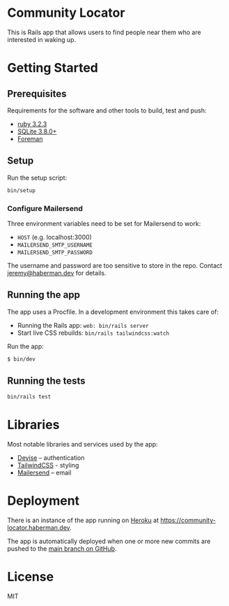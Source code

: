 # Community Locator

This is Rails app that allows users to find people near them who are interested in waking up.

# Getting Started

## Prerequisites

Requirements for the software and other tools to build, test and push:

- [ruby 3.2.3](https://www.ruby-lang.org/en/)
- [SQLite 3.8.0+](https://www.sqlite.org/)
- [Foreman](https://github.com/ddollar/foreman)

## Setup

Run the setup script:

```sh
bin/setup
```

### Configure Mailersend

Three environment variables need to be set for Mailersend to work:

- `HOST` (e.g. localhost:3000)
- `MAILERSEND_SMTP_USERNAME`
- `MAILERSEND_SMTP_PASSWORD`

The username and password are too sensitive to store in the repo. Contact jeremy@haberman.dev for details.

## Running the app

The app uses a Procfile. In a development environment this takes care of:

- Running the Rails app: `web: bin/rails server`
- Start live CSS rebuilds: `bin/rails tailwindcss:watch`

Run the app:

```sh
$ bin/dev
```

## Running the tests

```sh
bin/rails test
```

# Libraries

Most notable libraries and services used by the app:

- [Devise](https://github.com/heartcombo/devise) – authentication
- [TailwindCSS](https://github.com/rails/tailwindcss-rails) - styling
- [Mailersend](https://mailersend.com) – email

# Deployment

There is an instance of the app running on [Heroku](https://heroku.com) at https://community-locator.haberman.dev.

The app is automatically deployed when one or more new commits are pushed to the [main branch on GitHub](https://github.com/jeremyhaberman/community-locator).

# License

MIT
